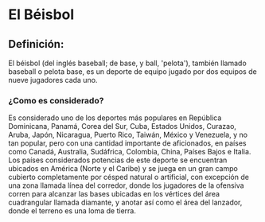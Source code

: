 <html> 
</head> 
<body> 
<h1> El Béisbol </h1> 
<h2> Definición: </h2> 
<p> El béisbol (del inglés baseball; de base, y ball, 'pelota'), también llamado baseball o pelota base,
 es un deporte de equipo jugado por dos equipos de nueve jugadores cada uno. </p> 
<h3> ¿Como es considerado? </h3>
<p> Es considerado uno de los deportes más populares en República Dominicana, Panamá, Corea del Sur, Cuba, Estados Unidos, Curazao, Aruba, Japón, Nicaragua, Puerto Rico, Taiwán, México y Venezuela, y no tan popular, pero con una cantidad importante de aficionados, en países como Canadá, Australia, Sudáfrica, Colombia, China, Países Bajos e Italia. Los países considerados potencias de este deporte se encuentran ubicados en América (Norte y el Caribe) y se juega en un gran campo cubierto completamente por césped natural o artificial, con excepción de una zona llamada línea del corredor, donde los jugadores de la ofensiva corren para alcanzar las bases ubicadas en los vértices del área cuadrangular llamada diamante, y anotar así como el área del lanzador, donde el terreno es una loma de tierra.</p>
<html/>

